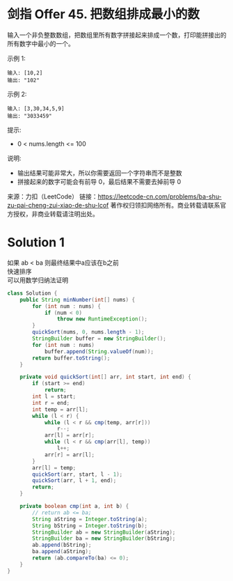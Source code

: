 # 剑指 Offer 45. 把数组排成最小的数

输入一个非负整数数组，把数组里所有数字拼接起来排成一个数，打印能拼接出的所有数字中最小的一个。

示例 1:
```
输入: [10,2]
输出: "102"
```
示例 2:
```
输入: [3,30,34,5,9]
输出: "3033459"
```
提示:
+ 0 < nums.length <= 100

说明:
+ 输出结果可能非常大，所以你需要返回一个字符串而不是整数
+ 拼接起来的数字可能会有前导 0，最后结果不需要去掉前导 0

来源：力扣（LeetCode）
链接：https://leetcode-cn.com/problems/ba-shu-zu-pai-cheng-zui-xiao-de-shu-lcof
著作权归领扣网络所有。商业转载请联系官方授权，非商业转载请注明出处。

# Solution 1
如果 ab < ba 则最终结果中a应该在b之前  
快速排序  
可以用数学归纳法证明  
``` java
class Solution {
    public String minNumber(int[] nums) {
        for (int num : nums) {
            if (num < 0)
                throw new RuntimeException();
        }
        quickSort(nums, 0, nums.length - 1);
        StringBuilder buffer = new StringBuilder();
        for (int num : nums)
            buffer.append(String.valueOf(num));
        return buffer.toString();
    }

    private void quickSort(int[] arr, int start, int end) {
        if (start >= end)
            return;
        int l = start;
        int r = end;
        int temp = arr[l];
        while (l < r) {
            while (l < r && cmp(temp, arr[r]))
                r--;
            arr[l] = arr[r];
            while (l < r && cmp(arr[l], temp))
                l++;
            arr[r] = arr[l];
        }
        arr[l] = temp;
        quickSort(arr, start, l - 1);
        quickSort(arr, l + 1, end);
        return;
    }

    private boolean cmp(int a, int b) {
        // return ab <= ba;
        String aString = Integer.toString(a);
        String bString = Integer.toString(b);
        StringBuilder ab = new StringBuilder(aString);
        StringBuilder ba = new StringBuilder(bString);
        ab.append(bString);
        ba.append(aString);
        return (ab.compareTo(ba) <= 0);
    }
}
```